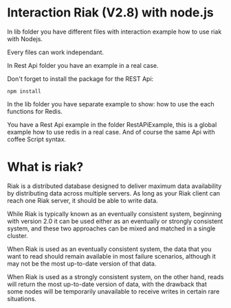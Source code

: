 Interaction Riak (V2.8) with node.js
=====================================

In lib folder you have different files with interaction example how to use riak with Nodejs.

Every files can work independant.

In Rest Api folder you have an example in a real case.

Don't forget to install the package for the REST Api:
```
npm install
```

In the lib folder you have separate example to show: how to use the each functions for Redis.

You have a Rest Api example in the folder RestAPiExample, this is a global example how to use redis in a real case.
And of course the same Api with coffee Script syntax.

What is riak?
================

Riak is a distributed database designed to deliver maximum data availability by distributing data across multiple servers. As long as your Riak client can reach one Riak server, it should be able to write data.

While Riak is typically known as an eventually consistent system, beginning with version 2.0 it can be used either as an eventually or strongly consistent system, and these two approaches can be mixed and matched in a single cluster.

When Riak is used as an eventually consistent system, the data that you want to read should remain available in most failure scenarios, although it may not be the most up-to-date version of that data.

When Riak is used as a strongly consistent system, on the other hand, reads will return the most up-to-date version of data, with the drawback that some nodes will be temporarily unavailable to receive writes in certain rare situations.
